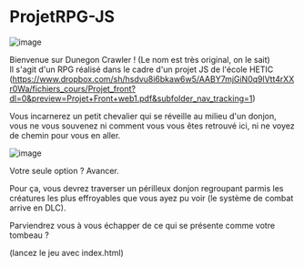 # ProjetRPG-JS

![image](https://user-images.githubusercontent.com/59602265/164637057-aa4dbcc5-555e-44b0-a97e-48a4c9660e32.png)

Bienvenue sur Dunegon Crawler ! (Le nom est très original, on le sait)
<br>
Il s'agit d'un RPG réalisé dans le cadre d'un projet JS de l'école HETIC (https://www.dropbox.com/sh/hsdvu8i6bkaw6w5/AABY7mjGiN0q9lVtt4rXXr0Wa/fichiers_cours/Projet_front?dl=0&preview=Projet+Front+web1.pdf&subfolder_nav_tracking=1)

Vous incarnerez un petit chevalier qui se réveille au milieu d'un donjon, vous ne vous souvenez ni comment vous vous êtes retrouvé ici, ni ne voyez de chemin pour vous en aller.

![image](https://user-images.githubusercontent.com/59602265/164642975-515ff363-870d-4c9c-8476-4ba657d20a96.png)

Votre seule option ? Avancer.

Pour ça, vous devrez traverser un périlleux donjon regroupant parmis les créatures les plus effroyables que vous ayez pu voir (le système de combat arrive en DLC).

Parviendrez vous à vous échapper de ce qui se présente comme votre tombeau ?

(lancez le jeu avec index.html)
